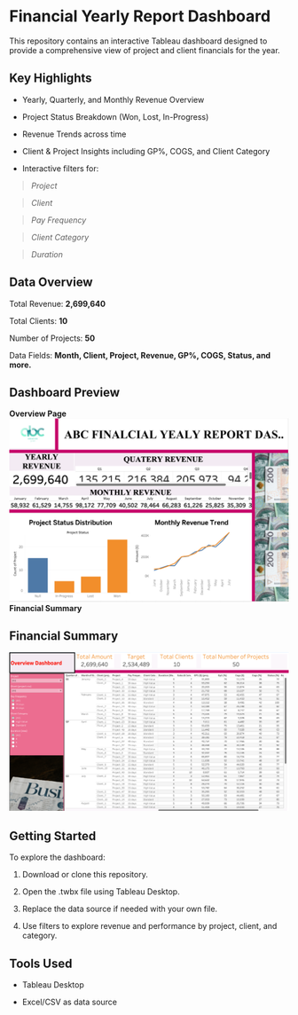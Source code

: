 # Financial Yearly Report Dashboard
This repository contains an interactive Tableau dashboard designed to provide a comprehensive view of project and client financials for the year.

## Key Highlights
- Yearly, Quarterly, and Monthly Revenue Overview

- Project Status Breakdown (Won, Lost, In-Progress)

- Revenue Trends across time

- Client & Project Insights including GP%, COGS, and Client Category

- Interactive filters for:

> *Project*

> *Client*

> *Pay Frequency*

> *Client Category*

> *Duration*

## Data Overview
Total Revenue: **2,699,640**

Total Clients: **10**

Number of Projects: **50**

Data Fields: **Month, Client, Project, Revenue, GP%, COGS, Status, and more.**

## Dashboard Preview
**Overview Page**
![Page 1 Output](https://github.com/antrovibin/Yearly-Report-Dashboard/blob/main/Page%201%20Output.png)
**Financial Summary**
## Financial Summary
![Page 2 Output](https://raw.githubusercontent.com/antrovibin/Yearly-Report-Dashboard/main/Page%202%20Output.png)

## Getting Started
To explore the dashboard:

1. Download or clone this repository.

2. Open the .twbx file using Tableau Desktop.

3. Replace the data source if needed with your own file.

4. Use filters to explore revenue and performance by project, client, and category.

## Tools Used
* Tableau Desktop

* Excel/CSV as data source
